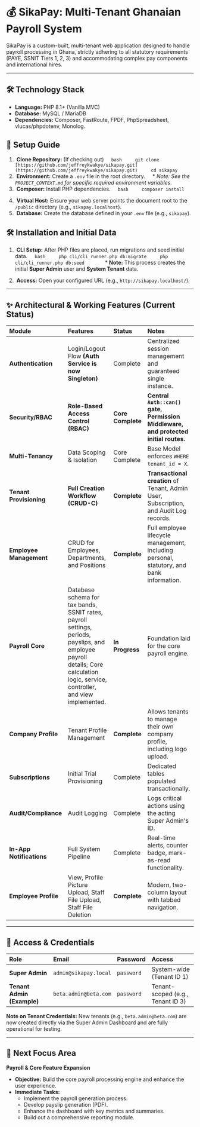 # 💰 SikaPay: Multi-Tenant Ghanaian Payroll System

SikaPay is a custom-built, multi-tenant web application designed to handle payroll processing in Ghana, strictly adhering to all statutory requirements (PAYE, SSNIT Tiers 1, 2, 3) and accommodating complex pay components and international hires.

---

## 🛠️ Technology Stack

* **Language:** PHP 8.1+ (Vanilla MVC)
* **Database:** MySQL / MariaDB
* **Dependencies:** Composer, FastRoute, FPDF, PhpSpreadsheet, vlucas/phpdotenv, Monolog.

## 🚀 Setup Guide

1.  **Clone Repository:** (If checking out)
    ```bash
    git clone [https://github.com/jeffreykwakye/sikapay.git](https://github.com/jeffreykwakye/sikapay.git)
    cd sikapay
    ```
2.  **Environment:** Create a `.env` file in the root directory.
    * *Note: See the `PROJECT_CONTEXT.md` for specific required environment variables.*
3.  **Composer:** Install PHP dependencies.
    ```bash
    composer install
    ```
4.  **Virtual Host:** Ensure your web server points the document root to the `/public` directory (e.g., `sikapay.localhost`).
5.  **Database:** Create the database defined in your `.env` file (e.g., `sikapay`).

## 🛠️ Installation and Initial Data

1.  **CLI Setup:** After PHP files are placed, run migrations and seed initial data.
    ```bash
    php cli/cli_runner.php db:migrate
    php cli/cli_runner.php db:seed
    ```
    * **Note:** This process creates the initial **Super Admin** user and **System Tenant** data.

2.  **Access:** Open your configured URL (e.g., `http://sikapay.localhost/`).

---

## ✨ Architectural & Working Features (Current Status)

| Module | Features | Status | Notes |
| :--- | :--- | :--- | :--- |
| **Authentication** | Login/Logout Flow **(Auth Service is now Singleton)** | Complete | Centralized session management and guaranteed single instance. |
| **Security/RBAC** | **Role-Based Access Control (RBAC)** | **Core Complete** | **Central `Auth::can()` gate, Permission Middleware, and protected initial routes.** |
| **Multi-Tenancy** | Data Scoping & Isolation | Core Complete | Base Model enforces `WHERE tenant_id = X`. |
| **Tenant Provisioning** | **Full Creation Workflow (CRUD-C)** | **Complete** | **Transactional creation** of Tenant, Admin User, Subscription, and Audit Log records. |
| **Employee Management** | CRUD for Employees, Departments, and Positions | **Complete** | Full employee lifecycle management, including personal, statutory, and bank information. |
| **Payroll Core** | Database schema for tax bands, SSNIT rates, payroll settings, periods, payslips, and employee payroll details; Core calculation logic, service, controller, and view implemented. | **In Progress** | Foundation laid for the core payroll engine. |
| **Company Profile** | Tenant Profile Management | **Complete** | Allows tenants to manage their own company profile, including logo upload. |
| **Subscriptions** | Initial Trial Provisioning | Complete | Dedicated tables populated transactionally. |
| **Audit/Compliance** | Audit Logging | Complete | Logs critical actions using the acting Super Admin's ID. |
| **In-App Notifications**| Full System Pipeline | Complete | Real-time alerts, counter badge, mark-as-read functionality. |
| **Employee Profile** | View, Profile Picture Upload, Staff File Upload, Staff File Deletion | **Complete** | Modern, two-column layout with tabbed navigation. |

---

## 🔑 Access & Credentials

| Role | Email | Password | Access |
| :--- | :--- | :--- | :--- |
| **Super Admin** | `admin@sikapay.local` | `password` | System-wide (Tenant ID 1) |
| **Tenant Admin (Example)** | `beta.admin@beta.com` | `password` | Tenant-scoped (e.g., Tenant ID 3) |

**Note on Tenant Credentials:** New tenants (e.g., `beta.admin@beta.com`) are now created directly via the Super Admin Dashboard and are fully operational for testing.

---

## 🚀 Next Focus Area

**Payroll & Core Feature Expansion**
* **Objective:** Build the core payroll processing engine and enhance the user experience.
* **Immediate Tasks:**
    *   Implement the payroll generation process.
    *   Develop payslip generation (PDF).
    *   Enhance the dashboard with key metrics and summaries.
    *   Build out a comprehensive reporting module.